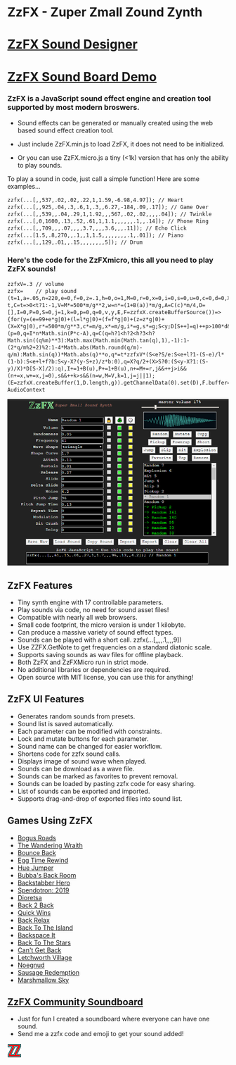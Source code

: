 # ZzFX - Zuper Zmall Zound Zynth

# [ZzFX Sound Designer](https://zzfx.3d2k.com)
# [ZzFX Sound Board Demo](https://codepen.io/KilledByAPixel/full/BaowKzv)

### ZzFX is a JavaScript sound effect engine and creation tool supported by most modern broswers.

- Sound effects can be generated or manually created using the web based sound effect creation tool.

- Just include ZzFX.min.js to load ZzFX, it does not need to be initialized.

- Or you can use ZzFX.micro.js a tiny (<1k) version that has only the ability to play sounds.

To play a sound in code, just call a simple function! Here are some examples...

```
zzfx(...[,,537,.02,.02,.22,1,1.59,-6.98,4.97]); // Heart
zzfx(...[,,925,.04,.3,.6,1,.3,,6.27,-184,.09,.17]); // Game Over
zzfx(...[,,539,,.04,.29,1,1.92,,,567,.02,.02,,,,.04]); // Twinkle
zzfx(...[,0,1600,.13,.52,.61,1,1.1,,,,,,.1,,.14]); // Phone Ring
zzfx(...[,,709,,,.07,,,,3.7,,,,3.6,,,.11]); // Echo Click
zzfx(...[1.5,.8,270,,.1,,1,1.5,,,,,,,,.1,.01]); // Piano
zzfx(...[,,129,.01,,.15,,,,,,,,5]); // Drum
```

### Here's the code for the ZzFXmicro, this all you need to play ZzFX sounds!

```
zzfxV=.3 // volume
zzfx=    // play sound
(t=1,a=.05,n=220,e=0,f=0,z=.1,h=0,o=1,M=0,r=0,x=0,i=0,s=0,u=0,c=0,d=0,X=0,b=1,l=0,m=2*Math.PI,g=44100,B=t=>2*t*Math.random()-t,C=t=>0<t?1:-1,V=M*=500*m/g**2,w=n*=(1+B(a))*m/g,A=C(c)*m/4,D=[],I=0,P=0,S=0,j=1,k=0,p=0,q=0,v,y,E,F=zzfxX.createBufferSource())=>{for(y=(e=99+e*g|0)+(l=l*g|0)+(f=f*g|0)+(z=z*g|0)+(X=X*g|0),r*=500*m/g**3,c*=m/g,x*=m/g,i*=g,s*=g;S<y;D[S++]=q)++p>100*d&&(p=0,q=I*n*Math.sin(P*c-A),q=C(q=h?1<h?2<h?3<h?Math.sin((q%m)**3):Math.max(Math.min(Math.tan(q),1),-1):1-(2*q/m%2+2)%2:1-4*Math.abs(Math.round(q/m)-q/m):Math.sin(q))*Math.abs(q)**o,q*=t*zzfxV*(S<e?S/e:S<e+l?1-(S-e)/l*(1-b):S<e+l+f?b:S<y-X?(y-S+z)/z*b:0),q=X?q/2+(X>S?0:(S<y-X?1:(S-y)/X)*D[S-X]/2):q),I+=1+B(u),P+=1+B(u),n+=M+=r,j&&++j>i&&(n+=x,w+=x,j=0),s&&++k>s&&(n=w,M=V,k=1,j=j||1);(E=zzfxX.createBuffer(1,D.length,g)).getChannelData(0).set(D),F.buffer=E,F.connect(zzfxX.destination),F.start()},zzfxX=new AudioContext
```

![ZzFX Image](/screenshot.jpg)

## ZzFX Features

- Tiny synth engine with 17 controllable parameters.
- Play sounds via code, no need for sound asset files!
- Compatible with nearly all web browsers.
- Small code footprint, the micro version is under 1 kilobyte.
- Can produce a massive variety of sound effect types.
- Sounds can be played with a short call. zzfx(...[,,,,.1,,,,9])
- Use ZZFX.GetNote to get frequencies on a standard diatonic scale.
- Supports saving sounds as wav files for offline playback.
- Both ZzFX and ZzFXMicro run in strict mode.
- No additional libraries or dependencies are required.
- Open source with MIT license, you can use this for anything!

## ZzFX UI Features

- Generates random sounds from presets.
- Sound list is saved automatically.
- Each parameter can be modified with constraints.
- Lock and mutate buttons for each parameter.
- Sound name can be changed for easier workflow.
- Shortens code for zzfx sound calls.
- Displays image of sound wave when played.
- Sounds can be download as a wave file.
- Sounds can be marked as favorites to prevent removal.
- Sounds can be loaded by pasting zzfx code for easy sharing.
- List of sounds can be exported and imported.
- Supports drag-and-drop of exported files into sound list.

## Games Using ZzFX

- [Bogus Roads](https://www.newgrounds.com/portal/view/747570)
- [The Wandering Wraith](https://js13kgames.com/entries/the-wandering-wraith)
- [Bounce Back](https://js13kgames.com/entries/bounce-back)
- [Egg Time Rewind](https://killedbyapixel.itch.io/egg-time)
- [Hue Jumper](https://killedbyapixel.itch.io/hue-jumper)
- [Bubba's Back Room](https://js13kgames.com/entries/bubbas-back-room)
- [Backstabber Hero](https://js13kgames.com/entries/backstabber-hero)
- [Spendotron: 2019](https://killedbyapixel.itch.io/currency-wars)
- [Dioretsa](https://js13kgames.com/entries/20461-dioretsa)
- [Back 2 Back](https://js13kgames.com/entries/back-2-back)
- [Quick Wins](https://js13kgames.com/entries/quick-wins)
- [Back Relax](http://js13kgames.com/entries/back-relax)
- [Back To The Island](https://js13kgames.com/entries/back-to-the-island)
- [Backspace It](http://js13kgames.com/entries/backspace-it)
- [Back To The Stars](https://js13kgames.com/entries/back-to-the-stars)
- [Can't Get Back](https://js13kgames.com/entries/cant-get-back)
- [Letchworth Village](https://js13kgames.com/entries/letchworth-village)
- [Noegnud](https://js13kgames.com/entries/noegnud)
- [Sausage Redemption](https://gogoprog.itch.io/sausage-redemption)
- [Marshmallow Sky](https://github.com/baturinsky/marshmallow-sky) 

## [ZzFX Community Soundboard](https://codepen.io/KilledByAPixel/full/dyYVwGP)

- Just for fun I created a soundboard where everyone can have one sound.
- Send me a zzfx code and emoji to get your sound added!

![ZzFX Image](/favicon.png) 
